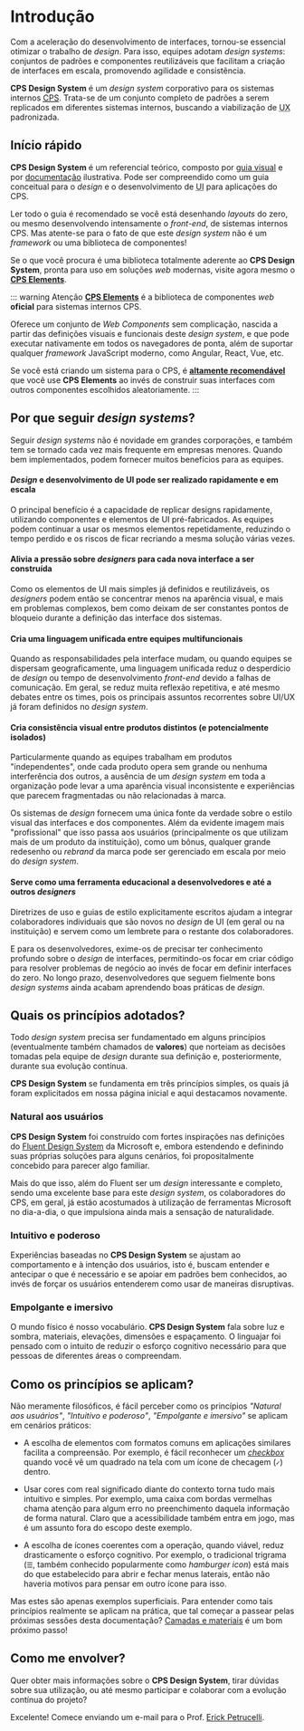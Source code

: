 # Introdução

Com a aceleração do desenvolvimento de interfaces, tornou-se essencial otimizar o trabalho de _design_. Para isso, equipes adotam _design systems_: conjuntos de padrões e componentes reutilizáveis que facilitam a criação de interfaces em escala, promovendo agilidade e consistência.

**CPS Design System** é um _design system_ corporativo para os sistemas internos <abbr title="Centro Paula Souza">[CPS](https://www.cps.sp.gov.br/)</abbr>. Trata-se de um conjunto completo de padrões a serem replicados em diferentes sistemas internos, buscando a viabilização de <abbr title="User Experience">UX</abbr> padronizada.

## Início rápido

**CPS Design System** é um referencial teórico, composto por [guia visual](./guia-visual/) e por [documentação](./documentacao/) ilustrativa. Pode ser compreendido como um guia conceitual para o _design_ e o desenvolvimento de <abbr title="User Interface">UI</abbr> para aplicações do CPS.

Ler todo o guia é recomendado se você está desenhando _layouts_ do zero, ou mesmo desenvolvendo intensamente o _front-end_, de sistemas internos CPS. Mas atente-se para o fato de que este _design system_ não é um _framework_ ou uma biblioteca de componentes!

Se o que você procura é uma biblioteca totalmente aderente ao **CPS Design System**, pronta para uso em soluções _web_ modernas, visite agora mesmo o **[CPS Elements](https://cpsrepositorio.github.io/cps-elements/)**.

::: warning Atenção
**[CPS Elements](https://cpsrepositorio.github.io/cps-elements/)** é a biblioteca de componentes _web_ **oficial** para sistemas internos CPS.

Oferece um conjunto de _Web Components_ sem complicação, nascida a partir das definições visuais e funcionais deste _design system_, e que pode executar nativamente em todos os navegadores de ponta, além de suportar qualquer _framework_ JavaScript moderno, como Angular, React, Vue, etc.

Se você está criando um sistema para o CPS, é <u>**altamente recomendável**</u> que você use **CPS Elements** ao invés de construir suas interfaces com outros componentes escolhidos aleatoriamente.
:::

## Por que seguir _design systems_?

Seguir _design systems_ não é novidade em grandes corporações, e também tem se tornado cada vez mais frequente em empresas menores. Quando bem implementados, podem fornecer muitos benefícios para as equipes.

#### _Design_ e desenvolvimento de UI pode ser realizado rapidamente e em escala

O principal benefício é a capacidade de replicar designs rapidamente, utilizando componentes e elementos de UI pré-fabricados. As equipes podem continuar a usar os mesmos elementos repetidamente, reduzindo o tempo perdido e os riscos de ficar recriando a mesma solução várias vezes.

#### Alivia a pressão sobre _designers_ para cada nova interface a ser construída

Como os elementos de UI mais simples já definidos e reutilizáveis, os _designers_ podem então se concentrar menos na aparência visual, e mais em problemas complexos, bem como deixam de ser constantes pontos de bloqueio durante a definição das interface dos sistemas.

#### Cria uma linguagem unificada entre equipes multifuncionais

Quando as responsabilidades pela interface mudam, ou quando equipes se dispersam geograficamente, uma linguagem unificada reduz o desperdício de _design_ ou tempo de desenvolvimento _front-end_ devido a falhas de comunicação. Em geral, se reduz muita reflexão repetitiva, e até mesmo debates entre os times, pois os principais assuntos recorrentes sobre UI/UX já foram definidos no _design system_.

#### Cria consistência visual entre produtos distintos (e potencialmente isolados)

Particularmente quando as equipes trabalham em produtos "independentes", onde cada produto opera sem grande ou nenhuma interferência dos outros, a ausência de um _design system_ em toda a organização pode levar a uma aparência visual inconsistente e experiências que parecem fragmentadas ou não relacionadas à marca.

Os sistemas de _design_ fornecem uma única fonte da verdade sobre o estilo visual das interfaces e dos componentes. Além da evidente imagem mais "profissional" que isso passa aos usuários (principalmente os que utilizam mais de um produto da instituição), como um bônus, qualquer grande redesenho ou _rebrand_ da marca pode ser gerenciado em escala por meio do _design system_.

#### Serve como uma ferramenta educacional a desenvolvedores e até a outros _designers_

Diretrizes de uso e guias de estilo explicitamente escritos ajudam a integrar colaboradores individuais que são novos no _design_ de UI (em geral ou na instituição) e servem como um lembrete para o restante dos colaboradores.

E para os desenvolvedores, exime-os de precisar ter conhecimento profundo sobre o _design_ de interfaces, permitindo-os focar em criar código para resolver problemas de negócio ao invés de focar em definir interfaces do zero. No longo prazo, desenvolvedores que seguem fielmente bons _design systems_ ainda acabam aprendendo boas práticas de _design_.

## Quais os princípios adotados?

Todo _design system_ precisa ser fundamentado em alguns princípios (eventualmente também chamados de **valores**) que norteiam as decisões tomadas pela equipe de _design_ durante sua definição e, posteriormente, durante sua evolução contínua.

**CPS Design System** se fundamenta em três princípios simples, os quais já foram explicitados em nossa página inicial e aqui destacamos novamente.

### Natural aos usuários

**CPS Design System** foi construído com fortes inspirações nas definições do [Fluent Design System](https://www.microsoft.com/design/fluent/#/) da Microsoft e, embora estendendo e definindo suas próprias soluções para alguns cenários, foi propositalmente concebido para parecer algo familiar.

Mais do que isso, além do Fluent ser um _design_ interessante e completo, sendo uma excelente base para este _design system_, os colaboradores do CPS, em geral, já estão acostumados à utilização de ferramentas Microsoft no dia-a-dia, o que impulsiona ainda mais a sensação de naturalidade.

### Intuitivo e poderoso

Experiências baseadas no **CPS Design System** se ajustam ao comportamento e à intenção dos usuários, isto é, buscam entender e antecipar o que é necessário e se apoiar em padrões bem conhecidos, ao invés de forçar os usuários entenderem como usar de maneiras disruptivas.

### Empolgante e imersivo

O mundo físico é nosso vocabulário. **CPS Design System** fala sobre luz e sombra, materiais, elevações, dimensões e espaçamento. O linguajar foi pensado com o intuito de reduzir o esforço cognitivo necessário para que pessoas de diferentes áreas o compreendam.

## Como os princípios se aplicam?

Não meramente filosóficos, é fácil perceber como os princípios _"Natural aos usuários"_, _"Intuitivo e poderoso"_, _"Empolgante e imersivo"_ se aplicam em cenários práticos:

- A escolha de elementos com formatos comuns em aplicações similares facilita a compreensão. Por exemplo, é fácil reconhecer um [_checkbox_](../componentes/check-field.md) quando você vê um quadrado na tela com um ícone de checagem (`✓`) dentro.

- Usar cores com real significado diante do contexto torna tudo mais intuitivo e simples. Por exemplo, uma caixa com bordas vermelhas chama atenção para algum erro no preenchimento daquela informação de forma natural. Claro que a acessibilidade também entra em jogo, mas é um assunto fora do escopo deste exemplo.

- A escolha de ícones coerentes com a operação, quando viável, reduz drasticamente o esforço cognitivo. Por exemplo, o tradicional trigrama (`☰`, também conhecido popularmente como _hamburger icon_) está mais do que estabelecido para abrir e fechar menus laterais, então não haveria motivos para pensar em outro ícone para isso.

Mas estes são apenas exemplos superficiais. Para entender como tais princípios realmente se aplicam na prática, que tal começar a passear pelas próximas sessões desta documentação? [Camadas e materiais](./camadas-e-materiais.html) é um bom próximo passo!

## Como me envolver?

Quer obter mais informações sobre o **CPS Design System**, tirar dúvidas sobre sua utilização, ou até mesmo participar e colaborar com a evolução contínua do projeto?

Excelente! Comece enviando um e-mail para o Prof. [Erick Petrucelli](mailto:erick.petrucelli@cps.sp.gov.br).
